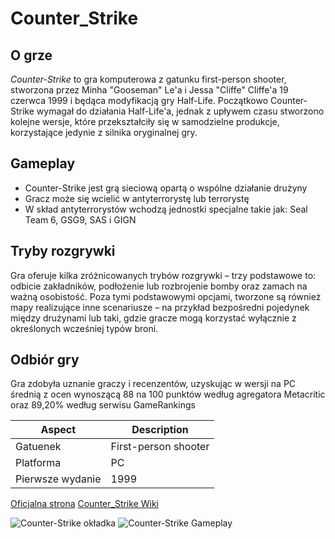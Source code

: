 # Counter_Strike

## O grze
*Counter-Strike* to gra komputerowa z gatunku first-person shooter, stworzona przez Minha "Gooseman" Le'a i Jessa "Cliffe" Cliffe'a 19 czerwca 1999 i będąca modyfikacją gry Half-Life. Początkowo Counter-Strike wymagał do działania Half-Life'a, jednak z upływem czasu stworzono kolejne wersje, które przekształciły się w samodzielne produkcje, korzystające jedynie z silnika oryginalnej gry.

## Gameplay
- Counter-Strike jest grą sieciową opartą o wspólne działanie drużyny
- Gracz może się wcielić w antyterrorystę lub terrorystę
- W skład antyterrorystów wchodzą jednostki specjalne takie jak: Seal Team 6, GSG9, SAS i GIGN

## Tryby rozgrywki
Gra oferuje kilka zróżnicowanych trybów rozgrywki – trzy podstawowe to: odbicie zakładników, podłożenie lub rozbrojenie bomby oraz zamach na ważną osobistość. Poza tymi podstawowymi opcjami, tworzone są również mapy realizujące inne scenariusze – na przykład bezpośredni pojedynek między drużynami lub taki, gdzie gracze mogą korzystać wyłącznie z określonych wcześniej typów broni.

## Odbiór gry
Gra zdobyła uznanie graczy i recenzentów, uzyskując w wersji na PC średnią z ocen wynoszącą 88 na 100 punktów według agregatora Metacritic oraz 89,20% według serwisu GameRankings

| Aspect           | Description                            |
|------------------|----------------------------------------|
| Gatuenek         | First-person shooter                   |
| Platforma        | PC                                     |
| Pierwsze wydanie | 1999                                   |

[Oficjalna strona](https://www.counter-strike.net/)
[Counter_Strike Wiki](https://pl.wikipedia.org/wiki/Counter-Strike_(seria))

![Counter-Strike okładka](https://scontent-waw2-2.xx.fbcdn.net/v/t1.6435-9/157980349_206222707715767_3402076773173572862_n.jpg?_nc_cat=106&ccb=1-7&_nc_sid=cc71e4&_nc_ohc=KpyCGUYaA9UQ7kNvgHk27o1&_nc_zt=23&_nc_ht=scontent-waw2-2.xx&_nc_gid=ADo-nhRtcwOiCj7I9ANafth&oh=00_AYAU_XfEVTQbNrorA5v8zYfKCFMj-u4I2ncTl9oumZnb6A&oe=67759E5F)
![Counter-Strike Gameplay](https://i.ytimg.com/vi/O8KkJvpz2xc/hq720.jpg?sqp=-oaymwEhCK4FEIIDSFryq4qpAxMIARUAAAAAGAElAADIQj0AgKJD&rs=AOn4CLBtwzP7bBQUweCfyrJ0bF0A_WV-VQ)